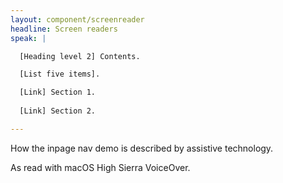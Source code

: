 ```yaml
---
layout: component/screenreader
headline: Screen readers
speak: |

  [Heading level 2] Contents.

  [List five items].

  [Link] Section 1.
  
  [Link] Section 2.

---
```



How the inpage nav demo is described by assistive technology.

As read with macOS High Sierra VoiceOver.
